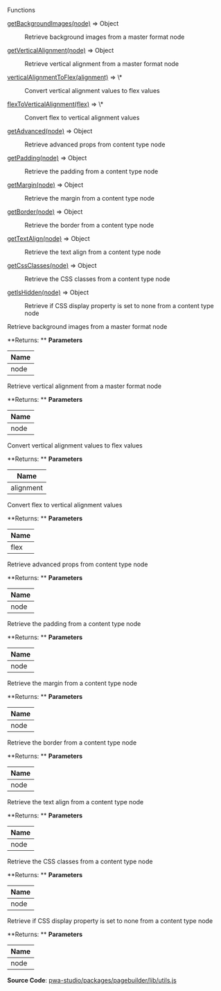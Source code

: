 
Functions

<dl>
<dt><a href="#getBackgroundImages">getBackgroundImages(node)</a> ⇒ <inlineCode>Object</inlineCode></dt>
<dd>

Retrieve background images from a master format node

</dd>
<dt><a href="#getVerticalAlignment">getVerticalAlignment(node)</a> ⇒ <inlineCode>Object</inlineCode></dt>
<dd>

Retrieve vertical alignment from a master format node

</dd>
<dt><a href="#verticalAlignmentToFlex">verticalAlignmentToFlex(alignment)</a> ⇒ <inlineCode>\*</inlineCode></dt>
<dd>

Convert vertical alignment values to flex values

</dd>
<dt><a href="#flexToVerticalAlignment">flexToVerticalAlignment(flex)</a> ⇒ <inlineCode>\*</inlineCode></dt>
<dd>

Convert flex to vertical alignment values

</dd>
<dt><a href="#getAdvanced">getAdvanced(node)</a> ⇒ <inlineCode>Object</inlineCode></dt>
<dd>

Retrieve advanced props from content type node

</dd>
<dt><a href="#getPadding">getPadding(node)</a> ⇒ <inlineCode>Object</inlineCode></dt>
<dd>

Retrieve the padding from a content type node

</dd>
<dt><a href="#getMargin">getMargin(node)</a> ⇒ <inlineCode>Object</inlineCode></dt>
<dd>

Retrieve the margin from a content type node

</dd>
<dt><a href="#getBorder">getBorder(node)</a> ⇒ <inlineCode>Object</inlineCode></dt>
<dd>

Retrieve the border from a content type node

</dd>
<dt><a href="#getTextAlign">getTextAlign(node)</a> ⇒ <inlineCode>Object</inlineCode></dt>
<dd>

Retrieve the text align from a content type node

</dd>
<dt><a href="#getCssClasses">getCssClasses(node)</a> ⇒ <inlineCode>Object</inlineCode></dt>
<dd>

Retrieve the CSS classes from a content type node

</dd>
<dt><a href="#getIsHidden">getIsHidden(node)</a> ⇒ <inlineCode>Object</inlineCode></dt>
<dd>

Retrieve if CSS display property is set to none from a content type node

</dd>
</dl>


Retrieve background images from a master format node

**Returns: **
**Parameters**

| Name |
| --- |
| node | 


Retrieve vertical alignment from a master format node

**Returns: **
**Parameters**

| Name |
| --- |
| node | 


Convert vertical alignment values to flex values

**Returns: **
**Parameters**

| Name |
| --- |
| alignment | 


Convert flex to vertical alignment values

**Returns: **
**Parameters**

| Name |
| --- |
| flex | 


Retrieve advanced props from content type node

**Returns: **
**Parameters**

| Name |
| --- |
| node | 


Retrieve the padding from a content type node

**Returns: **
**Parameters**

| Name |
| --- |
| node | 


Retrieve the margin from a content type node

**Returns: **
**Parameters**

| Name |
| --- |
| node | 


Retrieve the border from a content type node

**Returns: **
**Parameters**

| Name |
| --- |
| node | 


Retrieve the text align from a content type node

**Returns: **
**Parameters**

| Name |
| --- |
| node | 


Retrieve the CSS classes from a content type node

**Returns: **
**Parameters**

| Name |
| --- |
| node | 


Retrieve if CSS display property is set to none from a content type node

**Returns: **
**Parameters**

| Name |
| --- |
| node | 



**Source Code**: [pwa-studio/packages/pagebuilder/lib/utils.js](https://github.com/magento/pwa-studio/blob/develop/packages/pagebuilder/lib/utils.js)